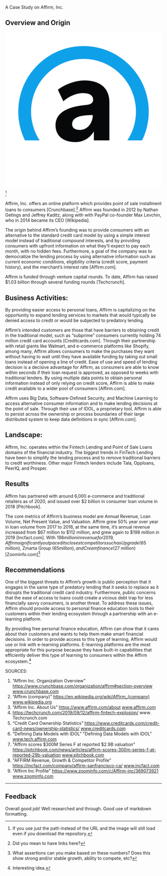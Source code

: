 A Case Study on Affirm, Inc.

## Overview and Origin

![Affirm Inc.](blue_solid_circle-white_bg%20(1).svg)[^close]

Affirm, Inc. offers an online platform which provides point of sale installment loans to consumers [Crunchbase].[^oops] Affirm was founded in 2012 by Nathan Getings and Jeffrey Kaditz, along with with PayPal co-founder Max Levchin, who in 2014 became its CEO [Wikipedia]. 


The origin behind Affirm’s founding was to provide consumers with an alternative to the standard credit card model by using a simple interest model instead of traditional compound interests, and by providing consumers with upfront information on what they’ll expect to pay each month, with no hidden fees. Furthermore, a goal of the company was to democratize the lending process by using alternative information such as current economic conditions, eligibility criteria (credit score, payment history), and the merchant’s interest rate [Affirm.com].

Affirm is funded through venture capital rounds. To date, Affirm has raised $1.03 billion through several funding rounds [Techcrunch].

## Business Activities:

By providing easier access to personal loans, Affirm is capitalizing on the opportunity to expand lending services to markets that would typically be denied access to credit or would be subjected to predatory lending.

Affirm’s intended customers are those that have barriers to obtaining credit in the traditional model, such as “subprime” consumers currently holding 74 million credit card accounts [Creditcards.com]. Through their partnership with retail giants like Walmart, and e-commerce platforms like Shopify, among many, Affirm allows consumers to make the purchases they want without having to wait until they have available funding by taking out small loans instead of opening a line of credit. Ease of use and speed of lending decision is a decisive advantage for Affirm, as consumers are able to know within seconds if their loan request is approved, as opposed to weeks with traditional lenders. By using multiple data points to obtain personal information instead of only relying on credit score, Affirm is able to make credit available to a wider pool of consumers [Affirm.com]. 

Affirm uses Big Data, Software-Defined Security, and Machine Learning to access alternative consumer information and to make lending decisions at the point of sale. Through their use of IDOL, a proprietary tool, Affirm is able to persist across the ownership or process boundaries of their large distributed system to keep data definitions in sync [Affirm.com].



## Landscape:

Affirm, Inc. operates within the Fintech Lending and Point of Sale Loans domains of the financial industry. The biggest trends in FinTech Lending have been to simplify the lending process and to remove traditional barriers to credit worthiness. Other major Fintech lenders include Tala, Opploans, PeerIQ, and Prosper.

## Results

Affirm has partnered with around 6,000 e-commerce and traditional retailers as of 2020, and issued over $2 billion in consumer loan volume in 2018 [Pitchbook].

The core metrics of Affirm’s business model are Annual Revenue, Loan Volume, Net Present Value, and Valuation. Affirm grew 50% year over year in loan volume from 2017 to 2018, at the same time, it’s annual revenue increased from $67 million to $112 million, and grew again to $198 million in 2019 [Incfact.com]. With $198 million in revenue for 2019, Affirm significantly outpaced its closest competitors such as Upgrade ($65 million), Zmarta Group ($65 million), and Creamfinance ($27 million) [Zoominfo.com][^elaborate]

## Recommendations

One of the biggest threats to Affirm’s growth is public perception that it engages in the same type of predatory lending that it seeks to replace as it disrupts the traditional credit card industry. Furthermore, public concerns that the ease of access to loans could create a vicious debt trap for less financially savvy consumers, is another threat. To address these issues, Affirm should provide access to personal finance education tools to their customers within their lending ecosystem through a partnership with an e-learning platform.

By providing free personal finance education, Affirm can show that it cares about their customers and wants to help them make smart financial decisions. In order to provide access to this type of learning, Affirm would use or link with e-learning platforms. E-learning platforms are the most appropriate for this purpose because they have built-in capabilities that efficiently deliver this type of learning to consumers within the Affirm ecosystem.[^Nice!]






SOURCES:

1.	“Affirm Inc. Organization Overview”  https://www.crunchbase.com/organization/affirm#section-overview www.crunchbase.com
2.	 “Affirm (company)” https://en.wikipedia.org/wiki/Affirm_(company) www.wikipedia.org
3.	 “Affirm Inc. About Us” https://www.affirm.com/about www.affirm.com
4.	https://techcrunch.com/2019/09/12/affirm-fintech-explosion/ www. Techcrunch.com
5.	“Credit Card Ownership Statistics” https://www.creditcards.com/credit-card-news/ownership-statistics/ www.creditcards.com
6.	“Defining Data Models with IDOL” "Defining Data Models with IDOL" www.tech.affirm.com
7.	"Affirm scores $300M Series F at reported $2.9B valuation" https://pitchbook.com/news/articles/affirm-scores-300m-series-f-at-reported-29b-valuation www.pitchbook.com
8.	"AFFIRM Revenue, Growth & Competitor Profile" https://incfact.com/company/affirm-sanfrancisco-ca/ www.incfact.com
9.	"Affirm Inc Profile" https://www.zoominfo.com/c/Affirm-inc/369073921  www.zoominfo.com

***

## Feedback
Overall good job! Well researched and through. Good use of markdown formatting.
[^oops]: Did you mean to have links here?
[^Nice!]: Interesting idea.
[^elaborate]: What assertions can you make based on these numbers? Does this show strong and/or stable growth, ability to compete, etc?
[^close]: If you use just the path instead of the URL and the image will still load even if you download the repository. 


